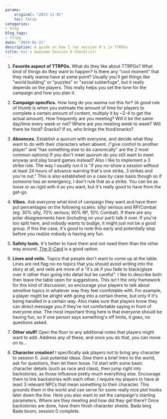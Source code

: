 ```yaml
---
params:
    original: "2023-11-01"
    toc: false
categories:
- blog
blog_tags:
- ttrpg
date: "2024-01-21"
description: A guide on how I run session 0's in TTRPGs
title: Kai's Awesome Session 0 Checklist!
---
```


1. **Favorite aspect of TTRPGs.** What do they like about TTRPGs? What kind of things do they want to happen? Is there any "cool moment" that they really wanna have at some point? Usually you'll get things like "world building" or "puzzles" or "social subterfuge", but it really depends on the players. This really helps you set the tone for the campaign and how you plan it.

2. **Campaign specifics.** How long do you wanna run this for? (A good rule of thumb is when you estimate the amount of time for players to complete a certain amount of content, multiply it by ~2-4 to get the actual amount). How frequently are you meeting? Will it be the same day/time every week or not? Where are you meeting week to week? Will there be food? Snacks? If so, who brings the food/snacks? 

3. **Absences.** Establish a quorum with everyone, and decide what they want to do with their characters when absent. ("give control to another player" and "has something else to do canonically" are the 2 most common options) If you don't meet quorum do you still want to meet anyway and play board games instead? Also I like to implement a 3 strike rule. The way I usually run it is "if you no-show a session without at least 24 hours of advance warning that's one strike, 3 strikes and you're out." This is also established on a case by case basis though so if someone has an emergency, I don't rule that as a strike. You can be as loose or as rigid with it as you want, but it's really good to have from the get-go.

4. **Vibes.** Ask everyone what kind of campaign they want and have them put percentages on the following scales: silly/ serious and RP/Combat (eg: 30% silly, 70% serious; 90% RP, 10% Combat). If there are any polar disagreements here (including on your part) talk it over. If you're too split here, and nobody wants to budge, it might just not be a good group. If this the case, it's good to note this early and potentially stop before you realize nobody is having any fun. 
    
5. **Safety tools.** It's better to have them and not need them than the other way around. [The X-Card](https://en.m.wikipedia.org/wiki/X-Card) is a good option.

6. **Lines and veils.** Topics that people don't want to come up at the table. Lines are red flag no-no topics that you should avoid writing into the story at all, and veils are more of a "it's ok if you fade to black/glaze over it rather than going into detail but be careful". I like to describe both then leave the table open for suggestions. This isn't the only framework for this kind of discussion, so encourage your players to talk about sensitive topics in whatever way they feel comfotable with. For example, a player might be alright with going into a certain theme, but only if it's being handled in a certain way. Also make sure that players know they can direct message you if they're not comfortable saying in front of everyone else. The most important thing here is that everyone should be having fun, so if one person says something's off limits, it goes, no questions asked. 

7. **Other stuff!** Open the floor to any additional notes that players might want to add. Address any of these, and once you do that, you can move on to...

8. **Character creation!** I specifically ask players not to bring any character to session 0. Just potential ideas. Give them a brief intro to the world, ask for questions, then let them loose. I'd start with some basic character details (such as race and class), then jump right into backstories, as those influence pretty much everything else. Encourage them to link backstories with each other. I require my players to have at least 3 relevant NPCs that mean something to their character. This grounds them in the world and can serve for some really nice plot hooks later down the line. Here you also want to set the campaign's starting parameters. Where are they meeting and how did they get there? Once backstories are done, have them finish character sheets. Bada bing Bada boom, session 0 complete.
